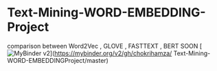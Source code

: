 # Text-Mining-WORD-EMBEDDING-Project
comparison between Word2Vec , GLOVE , FASTTEXT , BERT SOON
[![MyBinder v2](https://mybinder.org/badge_logo.svg)](https://mybinder.org/v2/gh/chokrihamza/
Text-Mining-WORD-EMBEDDINGProject/master)
